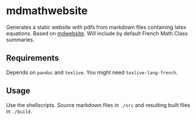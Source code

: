 # mdmathwebsite
Generates a static website with pdfs from markdown files containing latex equations. Based on [mdwebsite](https://github.com/Paulao17/mdwebsite). Will include by default French Math Class summaries.

## Requirements
Depends on `pandoc` and `texlive`. You might need `texlive-lang-french`.

## Usage
Use the shellscripts. Source markdown files in `./src` and resulting built files in `./build`.
